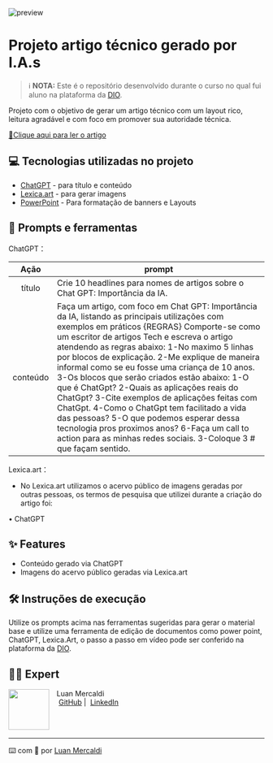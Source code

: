 ![preview](https://github.com/user-attachments/assets/2ea2fcb2-6fb8-4a94-b3ac-3074082dbe41)

# Projeto artigo técnico gerado por I.A.s


 > ℹ️ **NOTA:** Este é o repositório desenvolvido durante o curso no qual fui aluno na plataforma da [DIO](https://dio.me).


Projeto com o objetivo de gerar um artigo técnico com um layout rico, leitura agradável e com foco em promover sua autoridade técnica.

<a href="https://www.dio.me/articles/chat-gpt-a-inteligencia-artificial-que-esta-mudando-o-mundo" title="View PDF now"> 📕Clique aqui para ler o artigo</a>


## 💻 Tecnologias utilizadas no projeto


- [ChatGPT](https://chat.openai.com/) - para título e conteúdo
- [Lexica.art](https://lexica.art/) - para gerar imagens
- [PowerPoint](https://www.microsoft.com/en/microsoft-365/powerpoint) - Para formatação de banners e Layouts


## 📄 Prompts e ferramentas


ChatGPT：

|   Ação   | prompt                                                                                                                                                                                                                                                                         |
| :------: | ------------------------------------------------------------------------------------------------------------------------------------------------------------------------------------------------------------------------------------------------------------------------------ |
|  título  | Crie 10 headlines para nomes de artigos sobre o Chat GPT: Importância da IA.                                                                                                                                                                                                    |
| conteúdo | Faça um artigo, com foco em Chat GPT: Importância da IA, listando as principais utilizações com exemplos em práticos {REGRAS} Comporte-se como um escritor de artigos Tech e escreva o artigo atendendo as regras abaixo: 1-No maximo 5 linhas por blocos de explicação. 2-Me explique de maneira informal como se eu fosse uma criança de 10 anos. 3-Os blocos que serão criados estão abaixo: 1-O que é ChatGpt? 2-Quais as aplicações reais do ChatGpt? 3-Cite exemplos de aplicações feitas com ChatGpt. 4-Como o ChatGpt tem facilitado a vida das pessoas? 5-O que podemos esperar dessa tecnologia pros proximos anos? 6-Faça um call to action para as minhas redes sociais. 3-Coloque 3 # que façam sentido.|


Lexica.art：

- No Lexica.art utilizamos o acervo público de imagens geradas por outras pessoas, os termos de pesquisa que utilizei durante a criação do artigo foi:

• ChatGPT


## ✨ Features


- Conteúdo gerado via ChatGPT
- Imagens do acervo público geradas via Lexica.art


## 🛠️ Instruções de execução


Utilize os prompts acima nas ferramentas sugeridas para gerar o material base e utilize uma ferramenta de edição de documentos como power point, ChatGPT, Lexica.Art, o passo a passo em vídeo pode ser conferido na plataforma da [DIO](https://dio.me).


## 👨‍💻 Expert

<p>
    <img 
      align=left 
      margin=10 
      width=80 
      src="https://github.com/user-attachments/assets/445d5b33-1db7-4cb4-a54b-a11a691de257"
    />
    <p>&nbsp&nbsp&nbspLuan Mercaldi<br>
    &nbsp&nbsp&nbsp
    <a href="https://github.com/Strighnight">
    GitHub</a>&nbsp;|&nbsp;
    <a href="https://www.linkedin.com/in/luan-willian-ponchio-mercaldi-88080890/">LinkedIn</a>
</p>
<br/><br/>
<p>

---

⌨️ com 💜 por [Luan Mercaldi](https://github.com/Strighnight)
